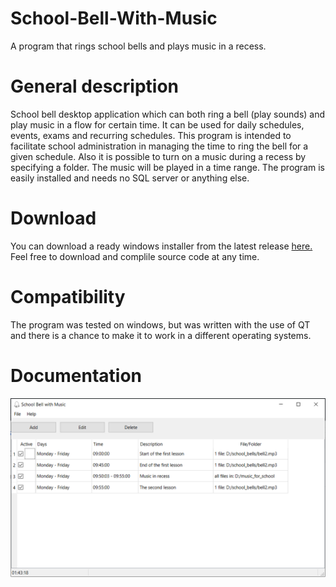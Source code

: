 # School-Bell-With-Music
A program that rings school bells and plays music in a recess.

# General description
School bell desktop application which can both ring a bell (play sounds) and play music in a flow for certain time.
It can be used for daily schedules, events, exams and recurring schedules. This program is intended to facilitate school administration in managing the time to ring the bell for a given schedule. 
Also it is possible to turn on a music during a recess by specifying a folder. The music will be played in a time range.
The program is easily installed and needs no SQL server or anything else.

# Download
You can download a ready windows installer from the latest release [here.](https://github.com/raaleksandr/SchoolBellWithMusic/releases)
Feel free to download and complile source code at any time.

# Compatibility
The program was tested on windows, but was written with the use of QT and there is a chance to make it to work in a different operating systems.

# Documentation
![Employee data](https://github.com/raaleksandr/SchoolBellWithMusic/blob/main/assets/screenshot_main_window.PNG?raw=true)
